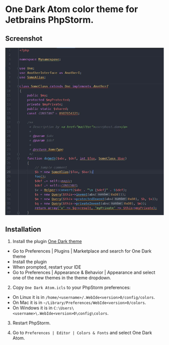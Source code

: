 # One Dark Atom color theme for Jetbrains PhpStorm.

Screenshot
---------
![](images/phpstorm-one-dark.jpg)


Installation
---------

1. Install the plugin [One Dark theme](https://one-dark.gitbook.io/jetbrains/the-basics/installation)
  - Go to Preferences | Plugins | Marketplace and search for One Dark theme
  - Install the plugin
  - When prompted, restart your IDE
  - Go to Preferences | Appearance & Behavior | Appearance and select one of the new themes in the theme dropdown.

2.  Copy `One Dark Atom.icls` to your PhpStorm preferences:
  - On Linux it is in  `/home/<username>/.WebIde<version>0/config/colors`.
  - On Mac it is in `~/Library/Preferences/WebIde<version>0/colors`.
  - On Windows it is in `C:\Users\<username>\.WebIde<version>0\config\colors`.

3. Restart PhpStorm.

4. Go to `Preferences | Editor | Colors & Fonts` and select One Dark Atom.
